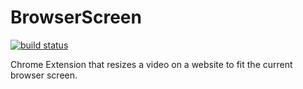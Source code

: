 # BrowserScreen

[![build status](https://travis-ci.com/myin142/browserscreen-extension.svg?branch=master)](https://travis-ci.com/myin142/browserscreen-extension)

Chrome Extension that resizes a video on a website to fit the current browser screen. <br />